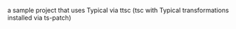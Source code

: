 a sample project that uses Typical via ttsc (tsc with Typical transformations installed via ts-patch)